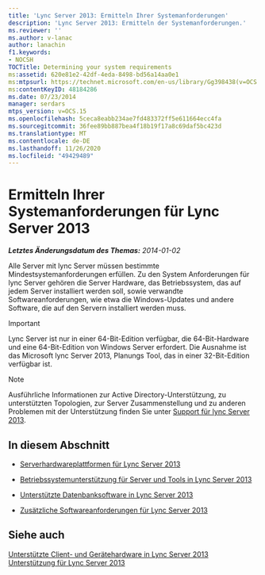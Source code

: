 ```yaml
---
title: 'Lync Server 2013: Ermitteln Ihrer Systemanforderungen'
description: 'Lync Server 2013: Ermitteln der Systemanforderungen.'
ms.reviewer: ''
ms.author: v-lanac
author: lanachin
f1.keywords:
- NOCSH
TOCTitle: Determining your system requirements
ms:assetid: 620e81e2-42df-4eda-8498-bd56a14aa0e1
ms:mtpsurl: https://technet.microsoft.com/en-us/library/Gg398438(v=OCS.15)
ms:contentKeyID: 48184286
ms.date: 07/23/2014
manager: serdars
mtps_version: v=OCS.15
ms.openlocfilehash: 5ceca8eabb234ae7fd483372ff5e611664ecc4fa
ms.sourcegitcommit: 36fee89bb887bea4f18b19f17a8c69daf5bc423d
ms.translationtype: MT
ms.contentlocale: de-DE
ms.lasthandoff: 11/26/2020
ms.locfileid: "49429489"
---
```

# <a name="determining-your-system-requirements-for-lync-server-2013"></a>Ermitteln Ihrer Systemanforderungen für Lync Server 2013

<div data-xmlns="http://www.w3.org/1999/xhtml">

<div class="topic" data-xmlns="http://www.w3.org/1999/xhtml" data-msxsl="urn:schemas-microsoft-com:xslt" data-cs="https://msdn.microsoft.com/">

<div data-asp="https://msdn2.microsoft.com/asp">



</div>

<div id="mainSection">

<div id="mainBody">

<span> </span>

_**Letztes Änderungsdatum des Themas:** 2014-01-02_

Alle Server mit lync Server müssen bestimmte Mindestsystemanforderungen erfüllen. Zu den System Anforderungen für lync Server gehören die Server Hardware, das Betriebssystem, das auf jedem Server installiert werden soll, sowie verwandte Softwareanforderungen, wie etwa die Windows-Updates und andere Software, die auf den Servern installiert werden muss.

<div>


> [!IMPORTANT]  
> Lync Server ist nur in einer 64-Bit-Edition verfügbar, die 64-Bit-Hardware und eine 64-Bit-Edition von Windows Server erfordert. Die Ausnahme ist das Microsoft lync Server 2013, Planungs Tool, das in einer 32-Bit-Edition verfügbar ist.



</div>

<div>


> [!NOTE]  
> Ausführliche Informationen zur Active Directory-Unterstützung, zu unterstützten Topologien, zur Server Zusammenstellung und zu anderen Problemen mit der Unterstützung finden Sie unter <A href="lync-server-2013-supportability.md">Support für lync Server 2013</A>.



</div>

<div>

## <a name="in-this-section"></a>In diesem Abschnitt

  - [Serverhardwareplattformen für Lync Server 2013](lync-server-2013-server-hardware-platforms.md)

  - [Betriebssystemunterstützung für Server und Tools in Lync Server 2013](lync-server-2013-server-and-tools-operating-system-support.md)

  - [Unterstützte Datenbanksoftware in Lync Server 2013](lync-server-2013-database-software-support.md)

  - [Zusätzliche Softwareanforderungen für Lync Server 2013](lync-server-2013-additional-software-requirements.md)

</div>

<div>

## <a name="see-also"></a>Siehe auch


[Unterstützte Client- und Gerätehardware in Lync Server 2013](lync-server-2013-client-and-device-hardware-support.md)  
[Unterstützung für Lync Server 2013](lync-server-2013-supportability.md)  
  

</div>

</div>

<span> </span>

</div>

</div>

</div>

